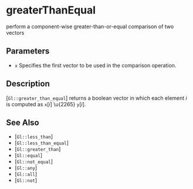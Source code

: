 # greaterThanEqual
perform a component-wise greater-than-or-equal comparison of two
  vectors

## Parameters
- `x`
  Specifies the first vector to be used in the comparison operation.

## Description
[`Gl::greater_than_equal`] returns a boolean vector in which each
  element *i* is computed as `x`[*i*] \u{2265} `y`[*i*].

## See Also
- [`Gl::less_than`]
- [`Gl::less_than_equal`]
- [`Gl::greater_than`]
- [`Gl::equal`]
- [`Gl::not_equal`]
- [`Gl::any`]
- [`Gl::all`]
- [`Gl::not`]
